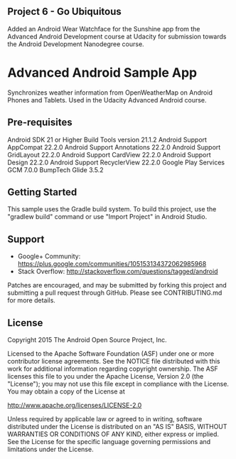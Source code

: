 Project 6 - Go Ubiquitous
-------------------------
Added an Android Wear Watchface for the Sunshine app from the Advanced Android Development course at Udacity for submission
towards the Android Development Nanodegree course.



Advanced Android Sample App
===================================

Synchronizes weather information from OpenWeatherMap on Android Phones and Tablets. Used in the Udacity Advanced Android course.

Pre-requisites
--------------
Android SDK 21 or Higher
Build Tools version 21.1.2
Android Support AppCompat 22.2.0
Android Support Annotations 22.2.0
Android Support GridLayout 22.2.0
Android Support CardView 22.2.0
Android Support Design 22.2.0
Android Support RecyclerView 22.2.0
Google Play Services GCM 7.0.0
BumpTech Glide 3.5.2


Getting Started
---------------
This sample uses the Gradle build system.  To build this project, use the
"gradlew build" command or use "Import Project" in Android Studio.

Support
-------

- Google+ Community: https://plus.google.com/communities/105153134372062985968
- Stack Overflow: http://stackoverflow.com/questions/tagged/android

Patches are encouraged, and may be submitted by forking this project and
submitting a pull request through GitHub. Please see CONTRIBUTING.md for more details.

License
-------
Copyright 2015 The Android Open Source Project, Inc.

Licensed to the Apache Software Foundation (ASF) under one or more contributor
license agreements.  See the NOTICE file distributed with this work for
additional information regarding copyright ownership.  The ASF licenses this
file to you under the Apache License, Version 2.0 (the "License"); you may not
use this file except in compliance with the License.  You may obtain a copy of
the License at

http://www.apache.org/licenses/LICENSE-2.0

Unless required by applicable law or agreed to in writing, software
distributed under the License is distributed on an "AS IS" BASIS, WITHOUT
WARRANTIES OR CONDITIONS OF ANY KIND, either express or implied.  See the
License for the specific language governing permissions and limitations under
the License.

